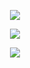 

<p align="center">
    <a href="https://discord.com/users/916373880300511322">
        <img src="https://lanyard.cnrad.dev/api/916373880300511322)](https://discord.com/users/916373880300511322" />
  </a>
</p>

<p align="center">
    <a href="https://github.com/FaizurXD/">
        <img src="https://skillicons.dev/icons?i=css,html,js,discord,docker,express,flask,fastapi,linux,md,nodejs,cloudflare,vscode,ai,ps&perline=6" />
  </a>
</p>

<p align="center">
    <a href="https://github.com/FaizurXD/">
        <img src="https://github-readme-streak-stats.herokuapp.com?user=FaizurXD&hide_border=true&background=0D1117&currStreakLabel=FFFFFF&sideLabels=FFFFFF&currStreakNum=FFFFFF&dates=FFFFFF&sideNums=FFFFFF&fire=f04848&ring=f04848&stroke=FFFFFFFF)](https://git.io/streak-stats" />
  </a> 
</p>
